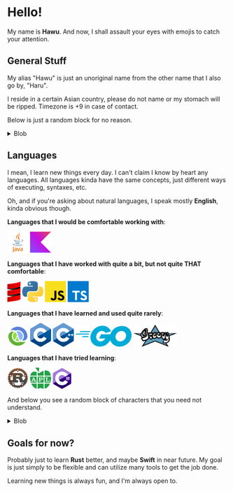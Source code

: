 # Hello!

My name is **Hawu**. And now, I shall assault your eyes with emojis to catch your attention.

## General Stuff

My alias "Hawu" is just an unoriginal name from the other name that I also go by, "Haru".

I reside in a certain Asian country, please do not name or my stomach will be ripped. Timezone is +9 in case of contact.

Below is just a random block for no reason.

<details>
<summary>Blob</summary>

```c
// general.c

struct Person
{
    char *name;
    char *alias;
    int timezone;
};

struct Person *get_current()
{
    struct Person *person = (struct Person *)malloc(sizeof(struct Person));
    person->name = (char *)malloc(MAX);
    person->alias = (char *)malloc(MAX);

    strcpy(person->name, "Haru"); // My name is probably Haru, you don't know.
    strcpy(person->alias, "Hawu"); // An online alias, which is an unoriginal take on Haru.

    person->timezone = 9;
    return person;
}
```
</details>

## Languages

I mean, I learn new things every day. I can't claim I know by heart any languages. All languages kinda have the same concepts, just different ways of executing, syntaxes, etc.

Oh, and if you're asking about natural languages, I speak mostly **English**, kinda obvious though.

**Languages that I would be comfortable working with**:

<p float="left">

<img src="./assets/java.png" width=48 alt="Java" />
<img src="./assets/kotlin.svg" width=48 alt="Kotlin" />

</p>

**Languages that I have worked with quite a bit, but not quite THAT comfortable**:

<p float="left">

<img src="./assets/scala.png" width=30 alt="Scala" />
<img src="./assets/python.png" width=48 alt="Python" />
<img src="./assets/javascript.png" width=48 alt="JavaScript" />
<img src="./assets/typescript.png" width=48 alt="TypeScript" />

</p>

**Languages that I have learned and used quite rarely**:

<p float="left">

<img src="./assets/clojure.png" width=48 alt="Clojure" />
<img src="./assets/c.png" width=48 alt="C" />
<img src="./assets/cpp.png" width=48 alt="C++" />
<img src="./assets/go.png" width=128 alt="Go" />
<img src="./assets/groovy.png" width=100 alt="Groovy" />

</p>

**Languages that I have tried learning**:

<p float="left">

<img src="./assets/rust.png" width=48 alt="Rust" />
<img src="./assets/apl.png" width=48 alt="Dyalog APL" />
<img src="./assets/c-sharp.png" width=42 alt="C-Sharp" />

</p>

And below you see a random block of characters that you need not understand.

<details>
<summary>Blob</summary>

```kotlin
// comfortable-languages.kt

fun getComfortableLanguages() = listOf("Kotlin", "Java")
```

```scala
// known-languages.scala

def knownLanguages: List[String] = 
  List(
    "Scala", 
    "Python", 
    "JavaScript", 
    "TypeScript",
  )
```

```clojure
;; rarely-used-languages.clj

(defn get-rarely-used-languages []
  '("Clojure" "C" "C++" "Go" "Groovy"))
```

```rust
// tried-languages.rs

pub fn get_tried_languages() -> Vec<String> {
  vec!["Rust".to_string(), "Dyalog APL".to_string(), "C#".to_string()]
}
```
</details>

## Goals for now?

Probably just to learn **Rust** better, and maybe **Swift** in near future. My goal is just simply to be flexible and can utilize many tools to get the job done.

Learning new things is always fun, and I'm always open to.
